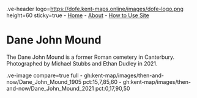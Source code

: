 
.ve-header logo=https://dofe.kent-maps.online/images/dofe-logo.png height=60 sticky=true
	- [Home](/)
	- [About](/about)
	- [How to Use Site](/howto)

# Dane John Mound

The Dane John Mound is a former Roman cemetery in Canterbury. Photographed by Michael Stubbs and Ethan Dudley in 2021.

.ve-image compare=true full
    - gh:kent-map/images/then-and-now/Dane_John_Mound_1905 pct:15,7,85,60
    - gh:kent-map/images/then-and-now/Dane_John_Mound_2021 pct:0,17,90,50
